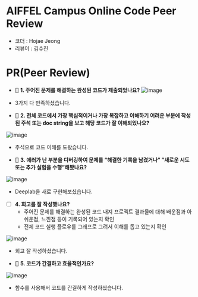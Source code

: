 # AIFFEL Campus Online Code Peer Review
- 코더 : Hojae Jeong
- 리뷰어 : 김수진

# PR(Peer Review)
- []  **1. 주어진 문제를 해결하는 완성된 코드가 제출되었나요?**
![image](https://github.com/JEONG-HO-JAE/AIFEL_Quest/assets/122075306/de89fe0c-2da8-49b5-a1b1-f9e8c72f02d9)

- 3가지 다 만족하셨습니다.

- []  **2. 전체 코드에서 가장 핵심적이거나 가장 복잡하고 이해하기 어려운 부분에 작성된 주석 또는 doc string을 보고 해당 코드가 잘 이해되었나요?**
     
![image](https://github.com/JEONG-HO-JAE/AIFEL_Quest/assets/122075306/cab4c1b8-5df0-4030-a05d-84c518c691c1)

- 주석으로 코드 이해를 도왔습니다.

- []  **3. 에러가 난 부분을 디버깅하여 문제를 “해결한 기록을 남겼거나” ”새로운 시도 또는 추가 실험을 수행”해봤나요?**

![image](https://github.com/JEONG-HO-JAE/AIFEL_Quest/assets/122075306/c73ded68-c210-4dd8-94ae-6a18da9e0eb7)

- Deeplab을 새로 구현해보셨습니다.

- [ ]  **4. 회고를 잘 작성했나요?**
    - 주어진 문제를 해결하는 완성된 코드 내지 프로젝트 결과물에 대해 배운점과 아쉬운점, 느낀점 등이 기록되어 있는지 확인
    - 전체 코드 실행 플로우를 그래프로 그려서 이해를 돕고 있는지 확인

![image](https://github.com/JEONG-HO-JAE/AIFEL_Quest/assets/122075306/945e0164-c4b6-4ce5-aa8a-cbca4c7411e3)

- 회고 잘 작성하셨습니다.
       
- []  **5. 코드가 간결하고 효율적인가요?**

![image](https://github.com/JEONG-HO-JAE/AIFEL_Quest/assets/122075306/0270da17-c43a-4a0d-a7c1-cdb639cbc4ef)

- 함수를 사용해서 코드를 간결하게 작성하셨습니다.
